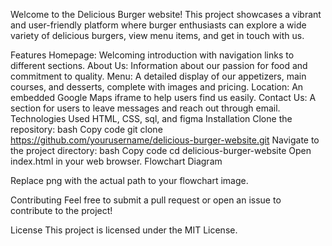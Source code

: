 
Welcome to the Delicious Burger website! This project showcases a vibrant and user-friendly platform where burger enthusiasts can explore a wide variety of delicious burgers, view menu items, and get in touch with us.

Features
Homepage: Welcoming introduction with navigation links to different sections.
About Us: Information about our passion for food and commitment to quality.
Menu: A detailed display of our appetizers, main courses, and desserts, complete with images and pricing.
Location: An embedded Google Maps iframe to help users find us easily.
Contact Us: A section for users to leave messages and reach out through email.
Technologies Used
HTML,
CSS,
sql, and
figma
Installation
Clone the repository:
bash
Copy code
git clone https://github.com/yourusername/delicious-burger-website.git
Navigate to the project directory:
bash
Copy code
cd delicious-burger-website
Open index.html in your web browser.
Flowchart Diagram

Replace   png with the actual path to your flowchart image.

Contributing
Feel free to submit a pull request or open an issue to contribute to the project!

License
This project is licensed under the MIT License.

